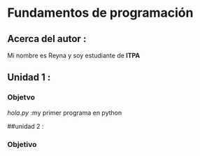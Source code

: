 # Fundamentos de programación

## Acerca del autor :
Mi nombre es Reyna y soy estudiante de **ITPA**



## Unidad 1  :
### Objetvo
*hola.py* :my primer programa en python

##unidad 2 :
### Objetivo

